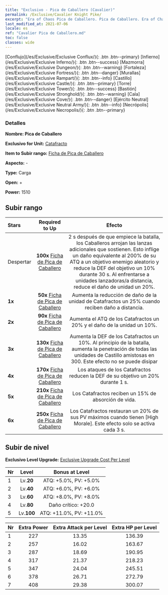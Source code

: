 ```yaml
---
title: "Exclusivo - Pica de Caballero (Cavalier)"
permalink: /Exclusive/Cavalier Knight Pike/
excerpt: "Era of Chaos Pica de Caballero. Pica de Caballero. Era of Chaos Exclusivo Pica de Caballero. Catafracto Exclusivo."
last_modified_at: 2021-07-06
locale: es
ref: "Cavalier Pica de Caballero.md"
toc: false
classes: wide
---
```

 [Conflujo](/es/Exclusive/Exclusive Conflux/){: .btn .btn--primary} [Infierno](/es/Exclusive/Exclusive Inferno/){: .btn .btn--success} [Mazmorra](/es/Exclusive/Exclusive Dungeon/){: .btn .btn--warning} [Fortaleza](/es/Exclusive/Exclusive Fortress/){: .btn .btn--danger} [Murallas](/es/Exclusive/Exclusive Rampart/){: .btn .btn--info} [Castillo](/es/Exclusive/Exclusive Castle/){: .btn .btn--primary} [Torre](/es/Exclusive/Exclusive Tower/){: .btn .btn--success} [Bastión](/es/Exclusive/Exclusive Stronghold/){: .btn .btn--warning} [Cala](/es/Exclusive/Exclusive Cove/){: .btn .btn--danger} [Ejército Neutral](/es/Exclusive/Exclusive Neutral Army/){: .btn .btn--info} [Necrópolis](/es/Exclusive/Exclusive Necropolis/){: .btn .btn--primary} 

### Detalles
 **Nombre: Pica de Caballero** 

 **Exclusivo for Unit:** [Catafracto](/es/units/Cavalier/) 

 **Item to Subir rango:** [Ficha de Pica de Caballero](/ItemsES/con_916/)

 **Aspecto:** -

 **Type:** Carga

 **Open:** +

 **Power:** 1510

## Subir rango

  |     Stars    |  Required to Up | Efecto |
  |:-------------|:---------------:|:---------------:|
  |  Despertar  | **100x** [Ficha de Pica de Caballero](/ItemsES/con_916/) | <Jabalina sofocante> 2 s después de que empiece la batalla, los Caballeros arrojan las lanzas adicionales que sostienen. Esto inflige un daño equivalente al 200% de su ATQ a un objetivo enemigo aleatorio y reduce la DEF del objetivo un 10% durante 30 s. Al enfrentarse a unidades lanzadoras/a distancia, reduce el daño de unidad un 20%. |
  | **1x** <i class="fas fa-star"/> | **50x** [Ficha de Pica de Caballero](/ItemsES/con_916/) | Aumenta la reducción de daño de la unidad de Catafractos un 25% cuando reciben daño a distancia. |
  | **2x** <i class="fas fa-star"/> | **90x** [Ficha de Pica de Caballero](/ItemsES/con_916/) | Aumenta el ATQ de los Catafractos un 20% y el daño de la unidad un 10%. |
  | **3x** <i class="fas fa-star"/> | **130x** [Ficha de Pica de Caballero](/ItemsES/con_916/) | Aumenta la DEF de los Catafractos un 10%. Al principio de la batalla, aumenta la penetración de todas las unidades de Castillo amistosas en 300. Este efecto no se puede disipar |
  | **4x** <i class="fas fa-star"/> | **170x** [Ficha de Pica de Caballero](/ItemsES/con_916/) | Los ataques de los Catafractos reducen la DEF de su objetivo un 20% durante 1 s. |
  | **5x** <i class="fas fa-star"/> | **210x** [Ficha de Pica de Caballero](/ItemsES/con_916/) | Los Catafractos reciben un 15% de absorción de vida. |
  | **6x** <i class="fas fa-star"/> | **250x** [Ficha de Pica de Caballero](/ItemsES/con_916/) | Los Catafractos restauran un 20% de sus PV máximos cuando tienen [High Morale]. Este efecto solo se activa cada 3 s. |


## Subir de nivel
 **Exclusivo Level Upgrade:** [Exclusive Upgrade Cost Per Level](/Exclusive/ExclusiveUpgradeCostPerLevel/)

  |  Nr  |   Level  | Bonus at Level |
  |:-----|:--------:|:--------------:|
  | 1 | Lv.**20** | ATQ: +5.0%, PV: +5.0% |
  | 2 | Lv.**40** | ATQ: +6.0%, PV: +6.0% |
  | 3 | Lv.**60** | ATQ: +8.0%, PV: +8.0% |
  | 4 | Lv.**80** | Daño crítico: +20.0 |
  | 5 | Lv.**100** | ATQ: +11.0%, PV: +11.0% |


  |  Nr  |  Extra Power | Extra Attack per Level | Extra HP per Level |
  |:-----|:--------:|:--------:|:--------:|
  | 1 | 227 | 13.35 | 136.39 |
  | 2 | 257 | 16.02 | 163.67 |
  | 3 | 287 | 18.69 | 190.95 |
  | 4 | 317 | 21.37 | 218.23 |
  | 5 | 347 | 24.04 | 245.51 |
  | 6 | 378 | 26.71 | 272.79 |
  | 7 | 408 | 29.38 | 300.07 |


